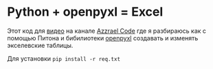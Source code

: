 # Python + openpyxl = Excel

Этот код для [видео](https://youtu.be/dn3Oi7oaMT4) на канале [Azzrael Code](https://www.youtube.com/channel/UCf6kozNejHoQuFhBDB8cfxA) где я разбираюсь как с помощью Питона и бибилиотеки 
[openpyxl](https://openpyxl.readthedocs.io/en/stable/) создавать и изменять экселевские таблицы.

Для установки
`pip install -r req.txt`